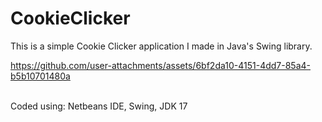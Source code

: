 # CookieClicker
This is a simple Cookie Clicker application I made in Java's Swing library.
<br>

https://github.com/user-attachments/assets/6bf2da10-4151-4dd7-85a4-b5b10701480a


<br>
Coded using: Netbeans IDE, Swing, JDK 17
